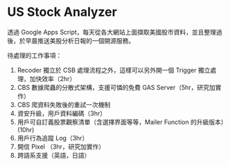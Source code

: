 # US Stock Analyzer

透過 Google Apps Script，每天從各大網站上面擷取美國股市資料，並且整理過後，於早晨推送美股分析日報的一個開源服務。

待處理的工作事項：
1. Recoder 獨立於 CSB 處理流程之外，這樣可以另外開一個 Trigger 獨立處理，加快效率（2hr）
2. CBS 數據爬蟲的分散式架構，支援可憐的免費 GAS Server（5hr，研究加實作）
3. CBS 爬資料失敗後的重試一次機制
4. 資安升級，用戶資料編碼（3hr）
5. 用戶可自訂義股票觀察清單（含選擇界面等等，Mailer Function 的升級版本）(10hr)
6. 用戶行為追蹤 Log（3hr）
7. 開信 Pixel （3hr，研究加實作）
8. 跨語系支援（英語，日語）
